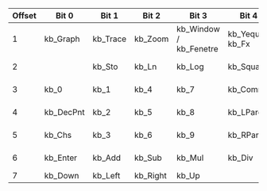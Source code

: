 | Offset | Bit 0      | Bit 1      | Bit 2      | Bit 3                  | Bit 4           | Bit 5                  | Bit 6                | Bit 7             |
|--------|------------|------------|------------|------------------------|-----------------|------------------------|----------------------|-------------------|
| 1      | kb_Graph   | kb_Trace   | kb_Zoom    | kb_Window / kb_Fenetre | kb_Yequ / kb_Fx | kb_2nd                 | kb_Mode              | kb_Del / kb_Suppr |
| 2      |            | kb_Sto     | kb_Ln      | kb_Log                 | kb_Square       | kb_Recip / kb_TglExact | kb_Math              | kb_Alpha          |
| 3      | kb_0       | kb_1       | kb_4       | kb_7                   | kb_Comma        | kb_Sin / kb_Trig       | kb_Apps / kb_Matrice | kb_GraphVar       |
| 4      | kb_DecPnt  | kb_2       | kb_5       | kb_8                   | kb_LParen       | kb_Cos / kb_Resol      | kb_Prgm              | kb_Stat           |
| 5      | kb_Chs     | kb_3       | kb_6       | kb_9                   | kb_RParen       | kb_Tan / kb_Frac       | kb_Vars              |                   |
| 6      | kb_Enter   | kb_Add     | kb_Sub     | kb_Mul                 | kb_Div          | kb_Power               | kb_Clear / kb_Annul  |                   |
| 7      | kb_Down    | kb_Left    | kb_Right   | kb_Up                  |                 |                        |                      |                   |

